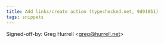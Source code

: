 ```yaml
---
title: Add links/create action (typechecked.net, 9d91051)
tags: snippets
---
```


Signed-off-by: Greg Hurrell &lt;greg@hurrell.net&gt;
